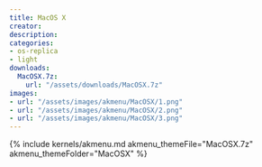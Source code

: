 ```yaml
---
title: MacOS X
creator: 
description: 
categories:
- os-replica
- light
downloads:
  MacOSX.7z:
    url: "/assets/downloads/MacOSX.7z"
images:
- url: "/assets/images/akmenu/MacOSX/1.png"
- url: "/assets/images/akmenu/MacOSX/2.png"
- url: "/assets/images/akmenu/MacOSX/3.png"
---
```


{% include kernels/akmenu.md akmenu_themeFile="MacOSX.7z" akmenu_themeFolder="MacOSX" %}
